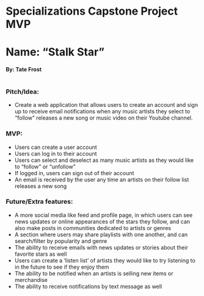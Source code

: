 <h1>Specializations Capstone Project MVP</h1>

# Name: “Stalk Star”

#### By: Tate Frost<br><br>

### Pitch/Idea: 
* Create a web application that allows users to create an account and sign up to receive email notifications when any music artists they select to “follow” releases a new song or music video on their Youtube channel. 

### MVP: 
* Users can create a user account 
* Users can log in to their account 
* Users can select and deselect as many music artists as they would like to “follow” or “unfollow” 
* If logged in, users can sign out of their account 
* An email is received by the user any time an artists on their follow list releases a new song

### Future/Extra features:
* A more social media like feed and profile page, in which users can see news updates or online appearances of the stars they follow, and can also make posts in communities dedicated to artists or genres 
* A section where users may share playlists with one another, and can search/filter by popularity and genre
* The ability to receive emails with news updates or stories about their favorite stars as well
* Users can create a ‘listen list’ of artists they would like to try listening to in the future to see if they enjoy them 
* The ability to be notified when an artists is selling new items or merchandise 
* The ability to receive notifications by text message as well
